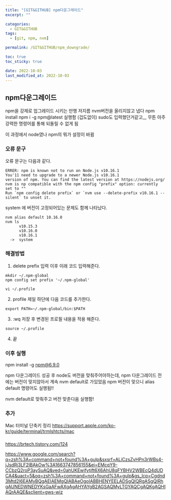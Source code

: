```yaml
---
title: "[GIT&GITHUB] npm다운그레이드"
excerpt: ""

categories:
  - GIT&GITHUB
tags:
  - [git, npm, nvm]

permalink: /GIT&GITHUB/npm_downgrade/

toc: true
toc_sticky: true

date: 2022-10-03
last_modified_at: 2022-10-03
---
```


## npm다운그레이드 

npm을 강제로 업그레이드 시키는 만행 저지름 
nvm버전을 올리지않고 냅다 npm install npm i -g npm@latest 실행함 (겁도없이)
sudo도 입력했던거같고,,, 무튼 아주 강력한 명령어를 통해 되돌릴 수 없게 됨

이 과정에서 node였나 npm의 뭐가 설정이 바뀜 

### 오류 문구 

오류 문구는 다음과 같다.

```
ERRER: npm is known not to run on Node.js v10.16.1
You'11 need to upgrade to a newer Node.js v10.16.1
version of npm. You can find the latest version at https://nodejs.org/
nvm is np compatible with the npm config "prefix" option: currently set to ""
Run `npm config delete prefix` or `nvm use --delete-prefix v10.16.1 --silent` to unset it.
```

system 에 버전이 고정되어있는 문제도 함께 나타났다.

```
nvm alias default 10.16.0
nvm ls 
      v10.15.3
      v10.16.0
      v10.16.1
  ->  system
```


### 해결방법 

1. delete prefix 입력 이후 이래 코드 입력해준다.

```
mkdir ~/.npm-global
npm config set prefix '~/.npm-global'
```


```
vi ~/.profile
```
2. profile 제일 하단에 다음 코드를 추가한다.


```
export PATH=~/.npm-global/bin:$PATH
```

3. :wq 저장 후 변경된 프로필 내용을 적용 해준다.

```
source ~/.profile
```

4. 끝 


### 이후 실행 
npm install -g npm@6.9.0

npm 다운그레이드 성공 후 
node도 버전을 맞춰주어야하는데, npm 다운그레이드 전에는 버전이 맞지않아서 계속 nvm default로 가있었음
npm 버전이 맞으니 
alias default 명령어도 실행됨!! 

nvm default로 맞춰주고 버전 맞춘다음 실행함!




### 추가 
Mac 터미널 단축키 정리
https://support.apple.com/ko-kr/guide/terminal/trmlshtcts/mac


### 
https://brtech.tistory.com/124

https://www.google.com/search?q=zsh%3A+command+not+found%3A+gulp&sxsrf=ALiCzsZyHPn3rWBs4-jJsdRj3LF2IBAkOw%3A1663747856155&ei=EMcqY9-CCbzQ2roP3aySuAQ&ved=0ahUKEwjfytjft6X6AhU8qFYBHV2WBEcQ4dUDCA4&uact=5&oq=zsh%3A+command+not+found%3A+gulp&gs_lcp=Cgdnd3Mtd2l6EAMyBQgAEIAEMgQIABAeOgoIABBHENYEELADSgQIQRgASgQIRhgAUNEDWNEDYKsGaAFwAXgAgAHYAYgB2AGSAQMyLTGYAQCgAQKgAQHIAQrAAQE&sclient=gws-wiz
